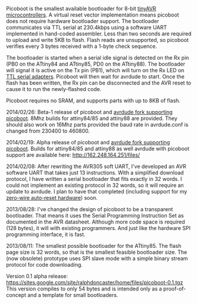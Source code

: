 Picoboot is the smallest available bootloader for 8-bit <a href='http://www.atmel.com/products/microcontrollers/avr/tinyavr.aspx'>tinyAVR microcontrollers</a>.  A virtual reset vector implementation means picoboot does not require hardware bootloader support.  The bootloader communicates via TTL serial at 230.4kbps using a software UART implemented in  hand-coded assembler.  Less than two seconds are required to upload and write 5KB to flash.  Flash reads are unsupported, so picoboot verifies every 3 bytes received with a 1-byte check sequence.

The bootloader is started when a serial idle signal is detected on the Rx pin (PB0 on the ATtiny84 and ATtiny85, PD0 on the ATtiny88).  The bootloader will signal it is active on the Tx pin (PB1), which will turn on the Rx LED on <a href='http://nerdralph.blogspot.ca/2013/09/clone-pl-2303hx-usb-to-ttl-serial.html'>TTL serial adapters</a>.  Picoboot will then wait for avrdude to start.  Once the flash has been written, the Rx pin can be disconnected and the AVR reset to cause it to run the newly-flashed code.

Picoboot requires no SRAM, and supports parts with up to 8KB of flash.

2014/02/26:
Beta-1 release of picoboot and <a href='https://code.google.com/p/picoboot-avrdude/'>avrdude fork supporting picoboot</a>.
8Mhz builds for attiny84/85 and attiny88 are provided.  They should also work on 16Mhz parts provided the baud rate in avrdude.conf is changed from 230400 to 460800.

2014/02/19:
Alpha release of picoboot and <a href='https://code.google.com/p/picoboot-avrdude/'>avrdude fork supporting picoboot</a>.  Builds for attiny84/85 and attiny88 as well avrdude with picoboot support are available here:
http://162.248.164.251/files/

2014/02/08:
After rewriting the AVR305 soft UART, I've developed an AVR software UART that takes just 13 instructions.  With a simplified download protocol, I have written a serial bootloader that fits exactly in 32 words.  I could not implement an existing protocol in 32 words, so it will require an update to avrdude.  I plan to have that completed (including support for my <a href='http://nerdralph.blogspot.ca/2014/02/zero-wire-serial-auto-reset-for-arduino.html'>zero-wire auto-reset hardware</a>) soon.

2013/08/28:
I've changed the design of picoboot to be a transparent bootloader.  That means it uses the Serial Programming Instruction Set as documented in the AVR datasheet.  Although more code space is required (128 bytes), it will with existing programmers. And just like the hardware SPI programming interface, it is fast.

2013/08/11:
The smallest possible bootloader for the ATtiny85.  The flash page size is 32 words, so that is the smallest feasible bootloader size.
The (now obsolete) prototype uses SPI slave mode with a simple binary stream protocol for code downloading.

Version 0.1 alpha release: https://sites.google.com/site/ralphdoncaster/home/files/picoboot-0.1.tgz
This version compiles to only 54 bytes and is intended only as a proof-of-concept and a template for small bootloaders.